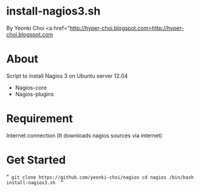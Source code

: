 install-nagios3.sh 
======
By Yeonki Choi <a href="http://hyper-choi.blogspot.com>http://hyper-choi.blogspot.com</a>

About 
======
Script to install Nagios 3 on Ubuntu server 12.04
- Nagios-core
- Nagios-plugins

Requirement
======
Internet connection (It downloads nagios sources via internet)

Get Started
======
“`
git clone https://github.com/yeonki-choi/nagios
cd nagios
/bin/bash install-nagios3.sh 
“`
